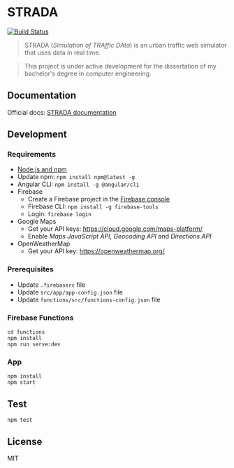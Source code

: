 # STRADA
[![Build Status](https://travis-ci.org/robisim74/STRADA.svg?branch=master)](https://travis-ci.org/robisim74/STRADA)

> STRADA (_Simulation of TRAffic DAta_) is an urban traffic web simulator that uses data in real time.

> This project is under active development for the dissertation of my bachelor's degree in computer engineering.

## Documentation
Official docs: [STRADA documentation](https://robisim74.github.io/STRADA/)

## Development

### Requirements
- [Node.js and npm](https://nodejs.org)
- Update npm: `npm install npm@latest -g`
- Angular CLI: `npm install -g @angular/cli`
- Firebase
    - Create a Firebase project in the [Firebase console](https://console.firebase.google.com/)
    - Firebase CLI: `npm install -g firebase-tools`
    - Login: `firebase login`
- Google Maps 
    - Get your API keys: https://cloud.google.com/maps-platform/
    - Enable _Maps JavaScript API_, _Geocoding API_ and _Directions API_
- OpenWeatherMap
    - Get your API key: https://openweathermap.org/

### Prerequisites
- Update `.firebaserc` file
- Update `src/app/app-config.json` file
- Update `functions/src/functions-config.json` file

### Firebase Functions
```Shell
cd functions
npm install
npm run serve:dev
```

### App
```Shell
npm install
npm start
```

## Test
```Shell
npm test
```

## License
MIT